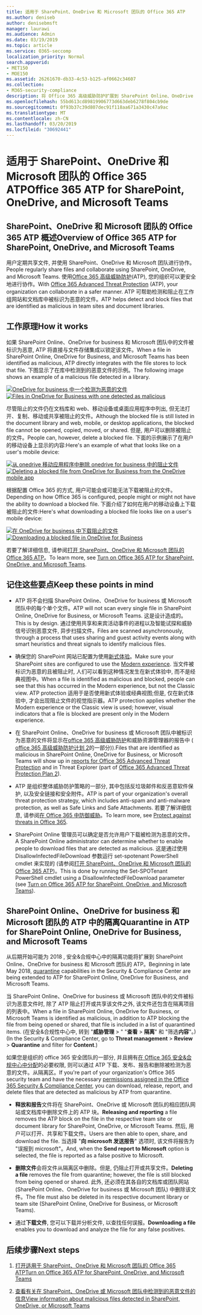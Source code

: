 ```yaml
---
title: 适用于 SharePoint、OneDrive 和 Microsoft 团队的 Office 365 ATP
ms.author: deniseb
author: denisebmsft
manager: laurawi
ms.audience: Admin
ms.date: 03/19/2019
ms.topic: article
ms.service: O365-seccomp
localization_priority: Normal
search.appverid:
- MET150
- MOE150
ms.assetid: 26261670-db33-4c53-b125-af0662c34607
ms.collection:
- M365-security-compliance
description: 将 Office 365 高级威胁防护扩展到 SharePoint Online、OneDrive for business 和 Microsoft 团队中的文件, 为您的组织启用更安全的协作。
ms.openlocfilehash: 55bd613cd89819906773d663deb6278f804cb9de
ms.sourcegitcommit: 0f93b37c39d807dec91f118aa671a3430c47a9ac
ms.translationtype: MT
ms.contentlocale: zh-CN
ms.lasthandoff: 03/20/2019
ms.locfileid: "30692441"
---
```

# <a name="office-365-atp-for-sharepoint-onedrive-and-microsoft-teams"></a><span data-ttu-id="aae88-103">适用于 SharePoint、OneDrive 和 Microsoft 团队的 Office 365 ATP</span><span class="sxs-lookup"><span data-stu-id="aae88-103">Office 365 ATP for SharePoint, OneDrive, and Microsoft Teams</span></span>

## <a name="overview-of-office-365-atp-for-sharepoint-onedrive-and-microsoft-teams"></a><span data-ttu-id="aae88-104">SharePoint、OneDrive 和 Microsoft 团队的 Office 365 ATP 概述</span><span class="sxs-lookup"><span data-stu-id="aae88-104">Overview of Office 365 ATP for SharePoint, OneDrive, and Microsoft Teams</span></span>

<span data-ttu-id="aae88-105">用户定期共享文件, 并使用 SharePoint、OneDrive 和 Microsoft 团队进行协作。</span><span class="sxs-lookup"><span data-stu-id="aae88-105">People regularly share files and collaborate using SharePoint, OneDrive, and Microsoft Teams.</span></span> <span data-ttu-id="aae88-106">使用[Office 365 高级威胁防护](office-365-atp.md)(ATP), 您的组织可以更安全地进行协作。</span><span class="sxs-lookup"><span data-stu-id="aae88-106">With [Office 365 Advanced Threat Protection](office-365-atp.md) (ATP), your organization can collaborate in a safer manner.</span></span> <span data-ttu-id="aae88-107">ATP 可帮助检测和阻止在工作组网站和文档库中被标识为恶意的文件。</span><span class="sxs-lookup"><span data-stu-id="aae88-107">ATP helps detect and block files that are identified as malicious in team sites and document libraries.</span></span>  
  
## <a name="how-it-works"></a><span data-ttu-id="aae88-108">工作原理</span><span class="sxs-lookup"><span data-stu-id="aae88-108">How it works</span></span>

<span data-ttu-id="aae88-109">如果 SharePoint Online、OneDrive for business 和 Microsoft 团队中的文件被标识为恶意, ATP 将直接与文件存储集成以锁定该文件。</span><span class="sxs-lookup"><span data-stu-id="aae88-109">When a file in SharePoint Online, OneDrive for Business, and Microsoft Teams has been identified as malicious, ATP directly integrates with the file stores to lock that file.</span></span> <span data-ttu-id="aae88-110">下图显示了在库中检测到的恶意文件的示例。</span><span class="sxs-lookup"><span data-stu-id="aae88-110">The following image shows an example of a malicious file detected in a library.</span></span>
  
<span data-ttu-id="aae88-111">[![OneDrive for business 中一个检测为恶意的文件](media/2bba71cc-7ad1-4799-8b9d-d56f923db3a7.png)](https://support.office.com/article/01e902ad-a903-4e0f-b093-1e1ac0c37ad2)</span><span class="sxs-lookup"><span data-stu-id="aae88-111">[![Files in OneDrive for Business with one detected as malicious](media/2bba71cc-7ad1-4799-8b9d-d56f923db3a7.png)](https://support.office.com/article/01e902ad-a903-4e0f-b093-1e1ac0c37ad2)</span></span>
  
<span data-ttu-id="aae88-112">尽管阻止的文件仍在文档库和 web、移动设备或桌面应用程序中列出, 但无法打开、复制、移动或共享被阻止的文件。</span><span class="sxs-lookup"><span data-stu-id="aae88-112">Although the blocked file is still listed in the document library and web, mobile, or desktop applications, the blocked file cannot be opened, copied, moved, or shared.</span></span> <span data-ttu-id="aae88-113">但是, 用户可以删除被阻止的文件。</span><span class="sxs-lookup"><span data-stu-id="aae88-113">People can, however, delete a blocked file.</span></span> <span data-ttu-id="aae88-114">下面的示例展示了在用户的移动设备上显示的内容:</span><span class="sxs-lookup"><span data-stu-id="aae88-114">Here's an example of what that looks like on a user's mobile device:</span></span>
  
<span data-ttu-id="aae88-115">[![从 onedrive 移动应用程序中删除 onedrive for business 中的阻止文件](media/cb1c1705-fd0a-45b8-9a26-c22503011d54.png)](https://support.office.com/article/01e902ad-a903-4e0f-b093-1e1ac0c37ad2)</span><span class="sxs-lookup"><span data-stu-id="aae88-115">[![Deleting a blocked file from OneDrive for Business from the OneDrive mobile app](media/cb1c1705-fd0a-45b8-9a26-c22503011d54.png)](https://support.office.com/article/01e902ad-a903-4e0f-b093-1e1ac0c37ad2)</span></span>
  
<span data-ttu-id="aae88-116">根据配置 Office 365 的方式, 用户可能会或可能无法下载被阻止的文件。</span><span class="sxs-lookup"><span data-stu-id="aae88-116">Depending on how Office 365 is configured, people might or might not have the ability to download a blocked file.</span></span> <span data-ttu-id="aae88-117">下面介绍了如何在用户的移动设备上下载被阻止的文件:</span><span class="sxs-lookup"><span data-stu-id="aae88-117">Here's what downloading a blocked file looks like on a user's mobile device:</span></span>
  
<span data-ttu-id="aae88-118">[![在 OneDrive for business 中下载阻止的文件](media/be288a82-bdd8-4371-93d8-1783db3b61bc.png)](https://support.office.com/article/01e902ad-a903-4e0f-b093-1e1ac0c37ad2)</span><span class="sxs-lookup"><span data-stu-id="aae88-118">[![Downloading a blocked file in OneDrive for Business](media/be288a82-bdd8-4371-93d8-1783db3b61bc.png)](https://support.office.com/article/01e902ad-a903-4e0f-b093-1e1ac0c37ad2)</span></span>
  
<span data-ttu-id="aae88-119">若要了解详细信息, 请参阅[打开 SharePoint、OneDrive 和 Microsoft 团队的 Office 365 ATP](turn-on-atp-for-spo-odb-and-teams.md)。</span><span class="sxs-lookup"><span data-stu-id="aae88-119">To learn more, see [Turn on Office 365 ATP for SharePoint, OneDrive, and Microsoft Teams](turn-on-atp-for-spo-odb-and-teams.md).</span></span>
  
## <a name="keep-these-points-in-mind"></a><span data-ttu-id="aae88-120">记住这些要点</span><span class="sxs-lookup"><span data-stu-id="aae88-120">Keep these points in mind</span></span>

- <span data-ttu-id="aae88-121">ATP 将不会扫描 SharePoint Online、OneDrive for business 或 Microsoft 团队中的每个单个文件。</span><span class="sxs-lookup"><span data-stu-id="aae88-121">ATP will not scan every single file in SharePoint Online, OneDrive for Business, or Microsoft Teams.</span></span> <span data-ttu-id="aae88-122">这是设计造成的。</span><span class="sxs-lookup"><span data-stu-id="aae88-122">This is by design.</span></span> <span data-ttu-id="aae88-123">通过使用共享和来宾活动事件的进程以及智能试探和威胁信号识别恶意文件, 异步扫描文件。</span><span class="sxs-lookup"><span data-stu-id="aae88-123">Files are scanned asynchronously, through a process that uses sharing and guest activity events along with smart heuristics and threat signals to identify malicious files.</span></span>

- <span data-ttu-id="aae88-124">确保您的 SharePoint 网站已配置为使用[新式体验](https://docs.microsoft.com/sharepoint/guide-to-sharepoint-modern-experience)。</span><span class="sxs-lookup"><span data-stu-id="aae88-124">Make sure your SharePoint sites are configured to use the [Modern experience](https://docs.microsoft.com/sharepoint/guide-to-sharepoint-modern-experience).</span></span> <span data-ttu-id="aae88-125">当文件被标识为恶意的且被阻止时, 人们可以看到这种情况发生在新式体验中, 而不是经典视图中。</span><span class="sxs-lookup"><span data-stu-id="aae88-125">When a file is identified as malicious and blocked, people can see that this has occurred in the Modern experience, but not the Classic view.</span></span> <span data-ttu-id="aae88-126">ATP protection 适用于是否使用新式体验或经典视图;但是, 仅在新式体验中, 才会出现阻止文件的视觉指示器。</span><span class="sxs-lookup"><span data-stu-id="aae88-126">ATP protection applies whether the Modern experience or the Classic view is used; however, visual indicators that a file is blocked are present only in the Modern experience.</span></span>
    
- <span data-ttu-id="aae88-127">在 SharePoint Online、OneDrive for business 或 Microsoft 团队中被标识为恶意的文件将显示在[office 365 高级威胁防护](view-reports-for-atp.md)和威胁资源管理器的报告中 ( [office 365 高级威胁防护计划 2](office-365-ti.md)的一部分)).</span><span class="sxs-lookup"><span data-stu-id="aae88-127">Files that are identified as malicious in SharePoint Online, OneDrive for Business, or Microsoft Teams will show up in [reports for Office 365 Advanced Threat Protection](view-reports-for-atp.md) and in Threat Explorer (part of [Office 365 Advanced Threat Protection Plan 2](office-365-ti.md)).</span></span>
    
- <span data-ttu-id="aae88-128">ATP 是组织整体威胁防护策略的一部分, 其中包括反垃圾邮件和反恶意软件保护, 以及安全链接和安全附件。</span><span class="sxs-lookup"><span data-stu-id="aae88-128">ATP is part of your organization's overall threat protection strategy, which includes anti-spam and anti-malware protection, as well as Safe Links and Safe Attachments.</span></span> <span data-ttu-id="aae88-129">若要了解详细信息, 请参阅[在 Office 365 中防御威胁](protect-against-threats.md)。</span><span class="sxs-lookup"><span data-stu-id="aae88-129">To learn more, see [Protect against threats in Office 365](protect-against-threats.md).</span></span>
    
- <span data-ttu-id="aae88-130">SharePoint Online 管理员可以确定是否允许用户下载被检测为恶意的文件。</span><span class="sxs-lookup"><span data-stu-id="aae88-130">A SharePoint Online administrator can determine whether to enable people to download files that are detected as malicious.</span></span> <span data-ttu-id="aae88-131">这是通过使用 DisallowInfectedFileDownload 参数运行 set-spotenant PowerShell cmdlet 来实现的 (请参阅[打开 SharePoint、OneDrive 和 Microsoft 团队的 Office 365 ATP](turn-on-atp-for-spo-odb-and-teams.md))。</span><span class="sxs-lookup"><span data-stu-id="aae88-131">This is done by running the Set-SPOTenant PowerShell cmdlet using a DisallowInfectedFileDownload parameter (see [Turn on Office 365 ATP for SharePoint, OneDrive, and Microsoft Teams](turn-on-atp-for-spo-odb-and-teams.md)).</span></span>
    
## <a name="quarantine-in-atp-for-sharepoint-online-onedrive-for-business-and-microsoft-teams"></a><span data-ttu-id="aae88-132">SharePoint Online、OneDrive for business 和 Microsoft 团队的 ATP 中的隔离</span><span class="sxs-lookup"><span data-stu-id="aae88-132">Quarantine in ATP for SharePoint Online, OneDrive for Business, and Microsoft Teams</span></span>

 <span data-ttu-id="aae88-133">从后期开始可能为 2018 [](quarantine-email-messages.md) , 安全&amp;合规中心中的隔离功能将扩展到 SharePoint Online、OneDrive for business 和 Microsoft 团队的 ATP。</span><span class="sxs-lookup"><span data-stu-id="aae88-133">Beginning in late May 2018, [quarantine](quarantine-email-messages.md) capabilities in the Security &amp; Compliance Center are being extended to ATP for SharePoint Online, OneDrive for Business, and Microsoft Teams.</span></span>
  
<span data-ttu-id="aae88-134">当 SharePoint Online、OneDrive for business 或 Microsoft 团队中的文件被标识为恶意文件时, 除了 ATP 阻止打开或共享该文件之外, 该文件还包含在隔离项目的列表中。</span><span class="sxs-lookup"><span data-stu-id="aae88-134">When a file in SharePoint Online, OneDrive for Business, or Microsoft Teams is identified as malicious, in addition to ATP blocking the file from being opened or shared, that file is included in a list of quarantined items.</span></span> <span data-ttu-id="aae88-135">(在安全&amp;合规性中心中, 转到 "**威胁管理** \> " "**查看** \> **隔离**" 和 "筛选**内容**"。)</span><span class="sxs-lookup"><span data-stu-id="aae88-135">(In the Security &amp; Compliance Center, go to **Threat management** \> **Review** \> **Quarantine** and filter for **Content**.)</span></span> 
  
<span data-ttu-id="aae88-136">如果您是组织的 office 365 安全团队的一部分, 并且拥有[在 Office 365 安全&amp;合规中心中分配](permissions-in-the-security-and-compliance-center.md)的必要权限, 则可以通过 ATP 下载、发布、报告和删除被检测为恶意的文件。从隔离区。</span><span class="sxs-lookup"><span data-stu-id="aae88-136">If you're part of your organization's Office 365 security team and have the necessary [permissions assigned in the Office 365 Security &amp; Compliance Center](permissions-in-the-security-and-compliance-center.md), you can download, release, report, and delete files that are detected as malicious by ATP from quarantine.</span></span>
  
- <span data-ttu-id="aae88-137">**释放和报告**文件将在 SharePoint、OneDrive 或 Microsoft 团队的相应团队网站或文档库中删除文件上的 ATP 块。</span><span class="sxs-lookup"><span data-stu-id="aae88-137">**Releasing and reporting** a file removes the ATP block on the file in the respective team site or document library for SharePoint, OneDrive, or Microsoft Teams.</span></span> <span data-ttu-id="aae88-138">然后, 用户可以打开、共享和下载文件。</span><span class="sxs-lookup"><span data-stu-id="aae88-138">Users are then able to open, share, and download the file.</span></span> <span data-ttu-id="aae88-139">当选择 "**向 microsoft 发送报告**" 选项时, 该文件将报告为 "误报到 microsoft"。</span><span class="sxs-lookup"><span data-stu-id="aae88-139">And, when the **Send report to Microsoft** option is selected, the file is reported as a false positive to Microsoft.</span></span> 
    
- <span data-ttu-id="aae88-140">**删除文件**会将文件从隔离区中删除。但是, 仍阻止打开或共享文件。</span><span class="sxs-lookup"><span data-stu-id="aae88-140">**Deleting a file** removes the file from quarantine; however, the file is still blocked from being opened or shared.</span></span> <span data-ttu-id="aae88-141">此外, 还必须在其各自的文档库或团队网站 (SharePoint Online、OneDrive for business 或 Microsoft 团队) 中删除该文件。</span><span class="sxs-lookup"><span data-stu-id="aae88-141">The file must also be deleted in its respective document library or team site (SharePoint Online, OneDrive for Business, or Microsoft Teams).</span></span> 
    
- <span data-ttu-id="aae88-142">通过**下载文件**, 您可以下载并分析文件, 以查找任何误报。</span><span class="sxs-lookup"><span data-stu-id="aae88-142">**Downloading a file** enables you to download and analyze the file for any false positives.</span></span> 
    
## <a name="next-steps"></a><span data-ttu-id="aae88-143">后续步骤</span><span class="sxs-lookup"><span data-stu-id="aae88-143">Next steps</span></span>

1. [<span data-ttu-id="aae88-144">打开适用于 SharePoint、OneDrive 和 Microsoft 团队的 Office 365 ATP</span><span class="sxs-lookup"><span data-stu-id="aae88-144">Turn on Office 365 ATP for SharePoint, OneDrive, and Microsoft Teams</span></span>](turn-on-atp-for-spo-odb-and-teams.md)
    
2. [<span data-ttu-id="aae88-145">查看有关在 SharePoint、OneDrive 或 Microsoft 团队中检测到的恶意文件的信息</span><span class="sxs-lookup"><span data-stu-id="aae88-145">View information about malicious files detected in SharePoint, OneDrive, or Microsoft Teams</span></span>](malicious-files-detected-in-spo-odb-or-teams.md)
    
